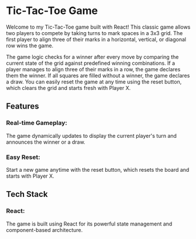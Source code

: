 # Tic-Tac-Toe Game 

Welcome to my Tic-Tac-Toe game built with React! This classic game allows two players to compete by taking turns to mark spaces in a 3x3 grid. The first player to align three of their marks in a horizontal, vertical, or diagonal row wins the game.

The game logic checks for a winner after every move by comparing the current state of the grid against predefined winning combinations. If a player manages to align three of their marks in a row, the game declares them the winner. If all squares are filled without a winner, the game declares a draw. You can easily reset the game at any time using the reset button, which clears the grid and starts fresh with Player X.

## Features
### Real-time Gameplay: 
The game dynamically updates to display the current player's turn and announces the winner or a draw.
### Easy Reset: 
Start a new game anytime with the reset button, which resets the board and starts with Player X.

## Tech Stack
### React: 
The game is built using React for its powerful state management and component-based architecture.
